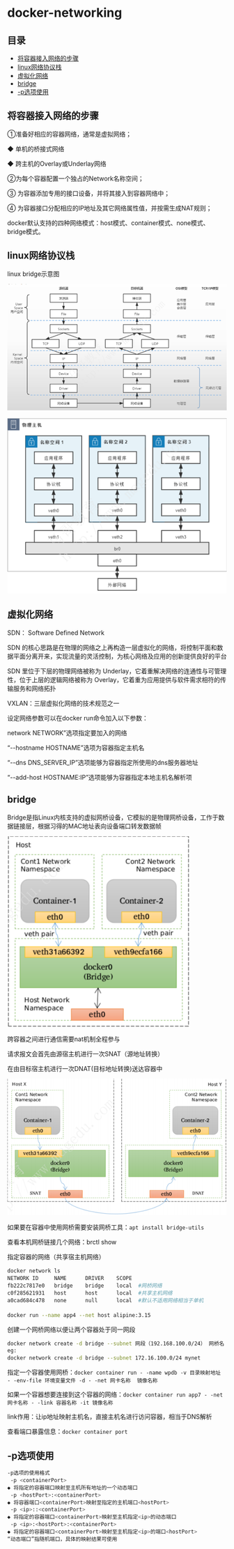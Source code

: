 # docker-networking

## 目录

-   [将容器接入网络的步骤](#将容器接入网络的步骤)
-   [linux网络协议栈](#linux网络协议栈)
-   [虚拟化网络](#虚拟化网络)
-   [bridge](#bridge)
-   [-p选项使用](#-p选项使用)

## 将容器接入网络的步骤

①准备好相应的容器网络，通常是虚拟网络；

◆ 单机的桥接式网络

◆ 跨主机的Overlay或Underlay网络

②为每个容器配置一个独占的Network名称空间；

③ 为容器添加专用的接口设备，并将其接入到容器网络中；

④ 为容器接口分配相应的IP地址及其它网络属性值，并按需生成NAT规则；

docker默认支持的四种网络模式：host模式、container模式、none模式、bridge模式。

## linux网络协议栈

linux bridge示意图

![](image/image_uaT66OnVpS.png)

![](image/image_RI1dVgNWMV.png)

## 虚拟化网络

SDN： Software Defined Network

SDN 的核心思路是在物理的网络之上再构造一层虚拟化的网络，将控制平面和数据平面分离开来，实现流量的灵活控制，为核心网络及应用的创新提供良好的平台

SDN 里位于下层的物理网络被称为 Underlay，它着重解决网络的连通性与可管理性，位于上层的逻辑网络被称为 Overlay，它着重为应用提供与软件需求相符的传输服务和网络拓扑

VXLAN：三层虚拟化网络的技术规范之一

设定网络参数可以在docker run命令加入以下参数：

network NETWORK”选项指定要加入的网络

“--hostname HOSTNAME”选项为容器指定主机名

“--dns DNS\_SERVER\_IP”选项能够为容器指定所使用的dns服务器地址

“--add-host HOSTNAME:IP”选项能够为容器指定本地主机名解析项

## bridge

Bridge是指Linux内核支持的虚拟网桥设备，它模拟的是物理网桥设备，工作于数据链接层，根据习得的MAC地址表向设备端口转发数据帧

![](image/image_H5WBmkuHyu.png)

跨容器之间进行通信需要nat机制全程参与

请求报文会首先由源宿主机进行一次SNAT（源地址转换）

在由目标宿主机进行一次DNAT(目标地址转换)送达容器中

![](image/image_alShK1yghJ.png)

如果要在容器中使用网桥需要安装网桥工具：`apt install bridge-utils`

查看本机网桥链接几个网络：brctl show

指定容器的网络（共享宿主机网络）

```bash
docker network ls
NETWORK ID     NAME      DRIVER    SCOPE
fb222c7817e0   bridge    bridge    local  #网桥网络
c0f285621931   host      host      local  #共享主机网络
a0cad684c478   none      null      local  #默认不适用网络相当于单机

docker run --name app4 --net host alipine:3.15
```

创建一个网桥网络以便让两个容器处于同一网段

```bash
docker network create -d bridge --subnet 网段（192.168.100.0/24） 网桥名
eg:
docker network create -d bridge --subnet 172.16.100.0/24 mynet

```

指定一个容器使用网桥：`docker container run - -name wpdb -v 目录映射地址  - -env-file 环境变量文件 -d - -net 网卡名称  镜像名称`&#x20;

如果一个容器想要连接到这个容器的网络：`docker container run app7 - -net 网卡名称 - -link 容器名称 -it 镜像名称`&#x20;

link作用：让ip地址映射主机名，直接主机名进行访问容器，相当于DNS解析

查看端口暴露信息：`docker container port`

## -p选项使用

```bash
-p选项的使用格式
 -p <containerPort>
◆ 将指定的容器端口映射至主机所有地址的一个动态端口
 -p <hostPort>:<containerPort>
◆ 将容器端口<containerPort>映射至指定的主机端口<hostPort>
 -p <ip>::<containerPort>
◆ 将指定的容器端口<containerPort>映射至主机指定<ip>的动态端口
 -p <ip>:<hostPort>:<containerPort>
◆ 将指定的容器端口<containerPort>映射至主机指定<ip>的端口<hostPort>
“动态端口”指随机端口，具体的映射结果可使用

```
